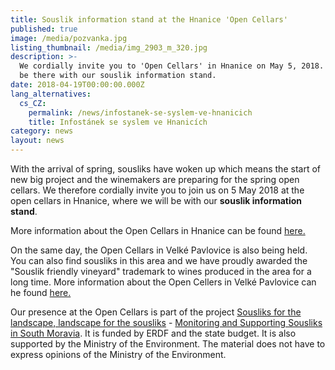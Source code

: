```yaml
---
title: Souslik information stand at the Hnanice 'Open Cellars'
published: true
image: /media/pozvanka.jpg
listing_thumbnail: /media/img_2903_m_320.jpg
description: >-
  We cordially invite you to 'Open Cellars' in Hnanice on May 5, 2018. We will
  be there with our souslik information stand.
date: 2018-04-19T00:00:00.000Z
lang_alternatives:
  cs_CZ:
    permalink: /news/infostanek-se-syslem-ve-hnanicich
    title: Infostánek se syslem ve Hnanicích
category: news
layout: news
---
```

With the arrival of spring, sousliks have woken up which means the start of new big project and the winemakers are preparing for the spring open cellars. We therefore cordially invite you to join us on 5 May 2018 at the open cellars in Hnanice, where we will be with our **souslik information stand**.

More information about the Open Cellars in Hnanice can be found [here.](https://www.wineofczechrepublic.cz/akce-a-novinky/kalendar-akci/10563-otevrene-sklepy-hnanice.html)

On the same day, the Open Cellars in Velké Pavlovice is also being held. You can also find sousliks in this area and we have proudly awarded the "Souslik friendly vineyard" trademark to wines produced in the area for a long time. More information about the Open Cellers in Velké Pavlovice can he found [here.](http://www.vinozvelkychpavlovic.cz/majove-otevrene-sklepy-2018)

Our presence at the Open Cellars is part of the project [Sousliks for the landscape, landscape for the sousliks](/projects/sousliks-for-the-landscape-landscape-for-sousliks) - [Monitoring and Supporting Sousliks in South Moravia](/projects/sousliks-for-the-landscape-landscape-for-sousliks). It is funded by ERDF and the state budget. It is also supported by the Ministry of the Environment. The material does not have to express opinions of the Ministry of the Environment.
